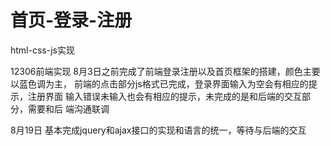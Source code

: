 # 首页-登录-注册
html-css-js实现

12306前端实现
8月3日之前完成了前端登录注册以及首页框架的搭建，颜色主要以蓝色调为主，
前端的点击部分js格式已完成，登录界面输入为空会有相应的提示，注册界面
输入错误未输入也会有相应的提示，未完成的是和后端的交互部分，需要和后
端沟通联调


8月19日
基本完成jquery和ajax接口的实现和语言的统一，等待与后端的交互
